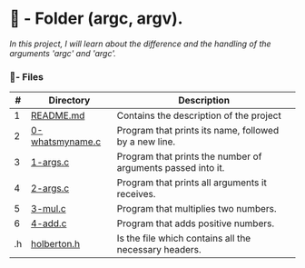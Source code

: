 # :file_folder: - Folder (argc, argv).

_In this project, I will learn about the difference and the handling of the arguments 'argc' and 'argc'._

### :memo:- Files

#|Directory|Description
---|---|---
1|[README.md](./README.md)| Contains the description of the project
2|[0-whatsmyname.c](./0-whatsmyname.c)| Program that prints its name, followed by a new line.
3|[1-args.c](./1-args.c)| Program that prints the number of arguments passed into it.
4|[2-args.c](./2-args.c)| Program that prints all arguments it receives.
5|[3-mul.c](./3-mul.c)| Program that multiplies two numbers.
6|[4-add.c](./4-add.c)| Program that adds positive numbers.
.h|[holberton.h](./holberton.h)| Is the file which contains all the necessary headers.
